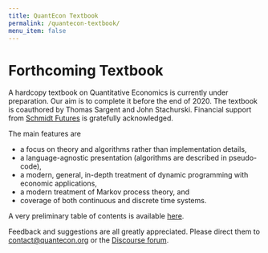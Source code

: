 ```yaml
---
title: QuantEcon Textbook
permalink: /quantecon-textbook/
menu_item: false
---
```


# Forthcoming Textbook

A hardcopy textbook on Quantitative Economics is currently under preparation.
Our aim is to complete it before the end of 2020.  The textbook is coauthored
by Thomas Sargent and John Stachurski.  Financial support from [Schmidt
Futures](https://schmidtfutures.com/) is gratefully acknowledged.

The main features are

* a focus on theory and algorithms rather than implementation details, 
* a language-agnostic presentation (algorithms are described in pseudo-code),
* a modern, general, in-depth treatment of dynamic programming with economic
  applications,
* a modern treatment of Markov process theory, and
* coverage of both continuous and discrete time systems.

A very preliminary table of contents is available [here](../assets/downloads/toc_may_2020.pdf).

Feedback and suggestions are all greatly appreciated.  Please direct them to
contact@quantecon.org or the [Discourse forum](https://discourse.quantecon.org/).

